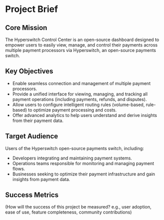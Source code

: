 # Project Brief

## Core Mission

The Hyperswitch Control Center is an open-source dashboard designed to empower users to easily view, manage, and control their payments across multiple payment processors via Hyperswitch, an open-source payments switch.

## Key Objectives

- Enable seamless connection and management of multiple payment processors.
- Provide a unified interface for viewing, managing, and tracking all payment operations (including payments, refunds, and disputes).
- Allow users to configure intelligent routing rules (volume-based, rule-based) to optimize payment processing and costs.
- Offer advanced analytics to help users understand and derive insights from their payment data.

## Target Audience

Users of the Hyperswitch open-source payments switch, including:

- Developers integrating and maintaining payment systems.
- Operations teams responsible for monitoring and managing payment flows.
- Businesses seeking to optimize their payment infrastructure and gain insights from payment data.

## Success Metrics

(How will the success of this project be measured? e.g., user adoption, ease of use, feature completeness, community contributions)
